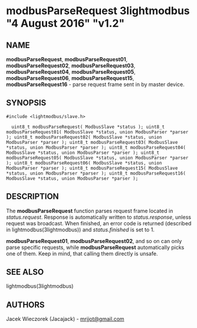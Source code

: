 # modbusParseRequest 3lightmodbus "4 August 2016" "v1.2"

## NAME
**modbusParseRequest**, **modbusParseRequest01**, **modbusParseRequest02**, **modbusParseRequest03**, **modbusParseRequest04**, **modbusParseRequest05**, **modbusParseRequest06**, **modbusParseRequest15**, **modbusParseRequest16** - parse request frame sent in by master device.

## SYNOPSIS
`#include <lightmodbus/slave.h>`

`  
	uint8_t modbusParseRequest( ModbusSlave *status );
	uint8_t modbusParseRequest01( ModbusSlave *status, union ModbusParser *parser );
	uint8_t modbusParseRequest02( ModbusSlave *status, union ModbusParser *parser );
	uint8_t modbusParseRequest03( ModbusSlave *status, union ModbusParser *parser );
	uint8_t modbusParseRequest04( ModbusSlave *status, union ModbusParser *parser );
	uint8_t modbusParseRequest05( ModbusSlave *status, union ModbusParser *parser );
	uint8_t modbusParseRequest06( ModbusSlave *status, union ModbusParser *parser );
	uint8_t modbusParseRequest15( ModbusSlave *status, union ModbusParser *parser );
	uint8_t modbusParseRequest16( ModbusSlave *status, union ModbusParser *parser );
`

## DESCRIPTION
The **modbusParseRequest** function parses request frame located in *status.request*. Response is automatically written to *status.response*, unless request
was broadcast.
When finished, an error code is returned (described in lightmodbus(3lightmodbus)) and *status.finished* is set to 1.

**modbusParseRequest01**, **modbusParseRequest02**, and so on can only parse specific requests, while **modbusParseRequest** automatically picks one of them. Keep in mind, that calling them directly is unsafe.

## SEE ALSO
lightmodbus(3lightmodbus)

## AUTHORS
Jacek Wieczorek (Jacajack) - mrjjot@gmail.com
